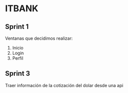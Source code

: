# ITBANK
## Sprint 1
Ventanas que decidimos realizar: 
1. Inicio
2. Login
3. Perfil

## Sprint 3
Traer información de la cotización del dolar desde una api
